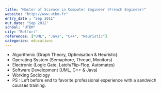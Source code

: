```yaml
---
title: "Master of Science in Computer Engineer (French Engineer)"
website: "http://www.utbm.fr"
entry_date : "Sep 2011"
out_date: "Sep 2012"
school: "UTBM"
city: "Belfort"
references: ["UML", "Java", "C++", "Heuristic"]
categories: educations
---
```


* Algorithmic (Graph Theory, Optimisation & Heuristic)
* Operating System (Semaphore, Thread, Monitors)
* Electronic (Logic Gate, Latch/Flip-Flop, Automates)
* Software Development (UML, C++ & Java)
* Working Sociology
* PS : Left before end to favorite professional experience with a sandwich
courses training.

